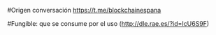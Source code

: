 #Origen 
conversación https://t.me/blockchainespana

#Fungible: que se consume por el uso (http://dle.rae.es/?id=IcU6S9F)
